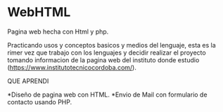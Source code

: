 # WebHTML

Pagina web hecha con Html y php. 

Practicando usos y conceptos basicos y medios del lenguaje, esta es la rimer vez que trabajo con los lenguajes y decidir realizar el proyecto 
tomando informacion de la pagina web del instituto donde estudio (https://www.institutotecnicocordoba.com/).

QUE APRENDI

 *Diseño de pagina web con HTML.
 *Envio de Mail con formulario de contacto usando PHP.
